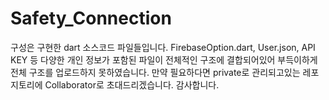 # Safety_Connection

구성은 구현한 dart 소스코드 파일들입니다.
FirebaseOption.dart, User.json, API KEY 등 다양한 개인 정보가 포함된 파일이 전체적인 구조에 결합되어있어 부득이하게 전체 구조를 업로드하지 못하였습니다.
만약 필요하다면 private로 관리되고있는 레포지토리에 Collaborator로 초대드리겠습니다. 감사합니다.
